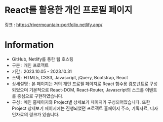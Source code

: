 # React를 활용한 개인 프로필 페이지
링크 : https://rivermountain-portfolio.netlify.app/

# Information
- GitHub, Netlify를 통한 웹 호스팅
- 구분 : 개인 프로젝트
- 기간 : 2023.10.05 - 2023.10.31
- 스택 : HTML5, CSS3, Javascript, jQuery, Bootstrap, React
- 상세설명 : 본 페이지는 저의 개인 프로필 페이지로 React 함수용 컴포넌트로 구성되었으며 기본적으로 React-DOM, React-Router, Javascript의 스크롤 이벤트를 중심으로 구현하였습니다.
- 구성 : 메인 홈페이지와 Project별 상세보기 페이지가 구성되어있습니다. 또한 Project 상세보기 페이지에는 진행되었던 프로젝트 홈페이지 주소, 기획자료, 디자인자료의 링크가 있습니다.
